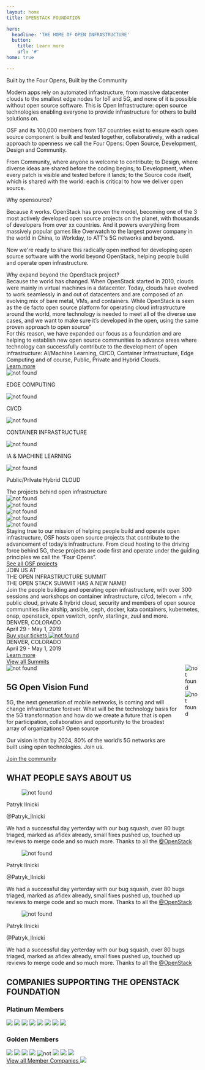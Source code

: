 ```yaml
---
layout: home
title: OPENSTACK FOUNDATION

hero:
  headline: 'THE HOME OF OPEN INFRASTRUCTURE'
  button:
    title: Learn more
    url: '#'
home: true

---
```

<section class="home-s1-main">


  <div class="home-s1-container">
    <div class="home-s1-col">
      <div class="home-s1-col-content-left">
        <img src="/images/home/image1.svg" class="home-picture1" alt="" />
      </div>
    </div>
    <div class="home-s1-col">
      <div class="home-s1-col-content-right">
        <div class="home-s1-text">
          <div class="fix-h3-white">Built by the Four Opens, Built by the Community</div>
            <p class="fix-h5-white">
             Modern apps rely on automated infrastructure, from massive datacenter clouds to the smallest edge nodes for IoT and 5G, and none of it is possible without open source software. This is Open Infrastructure: open source technologies enabling everyone to provide infrastructure for others to build solutions on.</p>
             <p class="fix-h5-white">
             OSF and its 100,000 members from 187 countries exist to ensure each open source component is built and tested together, collaboratively, with a radical approach to openness we call the Four Opens: Open Source, Development, Design and Community. </p>
            <p class="fix-h5-white">
             From Community, where anyone is welcome to contribute; to Design, where diverse ideas are shared before the coding begins; to Development, when every patch is visible and tested before it lands; to the Source code itself, which is shared with the world: each is critical to how we deliver open source.
            </p>
          </div>
      </div>
    </div>
  </div>

  <div class="home-s1-pictures">
    <img src="/images/home/image2.svg" class="home-picture2" alt="" /> 
  </div>

  <div class="home-s1-container">
    <div class="home-s1-col">
      <div class="home-s1-col-content-left">
        <div class="home-s1-text">
          <div class="fix-h3-white">Why opensource?</div>
          <p class="fix-h5-white">
           Because it works. OpenStack has proven the model, becoming one of the 3 most actively developed open source projects on the planet, with thousands of developers from over xx countries.
          And it powers everything from massively popular games like Overwatch to the largest power company in the world in China, to Workday, to ATT's 5G networks and beyond.</p>
          <p class="fix-h5-white">
            Now we're ready to share this radically open method for developing open source software with the world beyond OpenStack, helping people build and operate open infrastructure.</p>
          </div>
      </div>
    </div>
    <div class="home-s1-col">
      <div class="home-s1-col-content-right">
        <img src="/images/home/image3.svg" class="home-picture3" alt="" />
      </div>
    </div>
  </div>

<div class="home-s1-pictures2 ">
    <img src="/images/home/image4.svg" class="home-picture3" alt="" /> 
</div>


</section>

  <section class="section-bg-white">
    <div class="section-bg-white-child">
      <div class="section-bg-white-center">
        <div class="fix-h3">Why expand beyond the OpenStack project?</div>
        <div class="fix-h5">
          Because the world has changed. When OpenStack started in 2010, clouds were mainly in virtual machines in a datacenter. Today, clouds have evolved to work seamlessly in and out of datacenters and are composed of an evolving mix of bare metal, VMs, and containers. While OpenStack is seen as the de facto open source platform for operating cloud infrastructure around the world, more technology is needed to meet all of the diverse use cases, and we want to make sure it’s developed in the open, using the same proven approach to open source" </div>
        <div class="fix-h5">
          For this reason, we have expanded our focus as a foundation and are helping to establish new open source communities to advance areas where  technology can successfully contribute to the development of open infrastructure: AI/Machine Learning, CI/CD, Container Infrastructure, Edge Computing and of course, Public, Private and Hybrid Clouds.</div>
        <a href="#" class="button button-red">
          <span>Learn more</span>
        </a>
        <div class="section-bg-white-icons-container">
          <div class="section-bg-white-icons1">
            <div class="section-bg-white-icons-child1"> 
              <img src="/images/home/icon1.svg" alt="not found"/>
              <p>EDGE COMPUTING</p>
            </div>
            <div class="section-bg-white-icons-child1"> 
              <img src="/images/home/icon2.svg" alt="not found"/>
              <p>CI/CD</p>
            </div>
          </div> 
          <!-- /icons file 1-->
          <div class="section-bg-white-icons2">
            <div class="section-bg-white-icons-child2">
              <img src="/images/home/icon3.svg" alt="not found"/>
              <p>CONTAINER INFRASTRUCTURE</p>
            </div>
            <div class="section-bg-white-icons-child2">
              <img src="/images/home/icon4.svg" alt="not found"/>
              <p>IA & MACHINE LEARNING</p>
            </div>
          </div>
          <div class="section-bg-white-icons2">
            <div class="section-bg-white-icons-child2">
              <img src="/images/home/icon5.svg" alt="not found"/>
              <p>Public/PrIvate Hybrid CLOUD</p>
            </div>
          </div>
        </div>
      </div>
    </div>
  </section>

  <section class="section-bg-green">
    <div class="section-bg-green-child">
      <div class="section-bg-white-center">
        <div class="fix-h3">The projects behind open infrastructure</div>
        <div class="section-bg-green-logos-container">
          <div class="section-bg-green-logo">
            <img src="/images/home/logo1.svg" alt="not found"/>
          </div>
          <div class="section-bg-green-logo">
            <img src="/images/home/logo2.svg" alt="not found"/>
          </div>
          <div class="section-bg-green-logo">
            <img src="/images/home/logo3.svg" alt="not found"/>
          </div>
          <div class="section-bg-green-logo">
            <img src="/images/home/logo4.svg" alt="not found"/>
          </div>
          <div class="section-bg-green-logo">
            <img src="/images/home/logo5.svg" alt="not found"/>
          </div>
        </div>
        <div class="fix-h5">
          Staying true to our mission of helping people build and operate open infrastructure, OSF hosts open source projects that contribute to the advancement of today’s infrastructure. From cloud hosting to the driving force behind 5G, these projects are code first and operate under the guiding principles we call the “Four Opens”.
        </div>
        <a href="#" class="button button-red">
          <span>See all OSF projects</span>
        </a>
      </div>
    </div>
  </section>


  <!-- SECTION S5 -->

  <div class="home-s5-main">
        <div class="home-s5-container1">
          <div class="home-s5-container1-child">
            <div class="fix-h5-white">JOIN US AT</div>
            <div class="fix-h3-white">THE OPEN INFRASTRUCTURE SUMMIT</div>
            <div class="fix-h5-white">THE OPEN STACK SUMMIT HAS A NEW NAME!</div>
            <div class="fix-h5-white">
            Join the people building and operating open infrastructure, with over 300 sessions and workshops on container infrastructure, ci/cd, telecom + nfv, public cloud, private & hybrid cloud, security and members of open source communities like airship, ansible, ceph, docker, kata containers, kubernetes, onap, openstack, open vswitch, opnfv, starlingx, zuul and more.</div>
          </div>      
        </div>
        <div class="home-s5-container2">
          <div class="home-s5-container2-child1">
            <div class="fix-h3-white">DENVER, COLORADO</div>
            <div class="fix-h5-white">April 29 - May 1, 2019</div>
            <a href="#" class="button button-red">
                <span>Buy your tickets <img src="/images/symbols/arrow-left.svg" alt="not found" /></span>
            </a>
          </div>   
          <div class="home-s5-container2-child2">
            <div class="fix-h3-white">DENVER, COLORADO</div>
            <div class="fix-h5-white">April 29 - May 1, 2019</div>
            <a href="#" class="button button-red">
                <span>Learn more </span>
            </a>
          </div>       
        </div>
        <div class="home-s5-container3">   
          <div class="home-s5-container3-child">
            <a href="#" class="button button-red">
                <span>View all Summits</span>
            </a>
          </div>       
        </div>
  </div>

  <section class="home-s6-main">
    <div class="columns">
      <div class="column">
        <img src="/images/home/logo6.svg" alt="not found" class="">
        <h2>5G Open Vision Fund</h2>
        <p>
        5G, the next generation of mobile networks, is coming and will change infrastructure forever. What will be the technology basis for the 5G transformation and how do we create a future that is open for participation, collaboration and opportunity to the broadest array of organizations? Open source</p>
        <p>Our vision is that by 2024, 80% of the world’s 5G networks are built using open technologies. Join us.</p>
        <a href="#" class="button button-red">
            <span>Join the community</span>
        </a>
      </div>
      <div class="column">
        <div class="section-bg-blue-child">
          <img src="/images/home/picture3.svg" id="home-p-p3" alt="not found" class="">        
          <img src="/images/home/picture4.svg" id="home-p-p4" alt="not found" class="">
        </div>
      </div>
    </div>
  </section>



</section>


<section class="home-s7-main">
  
  <h2>WHAT PEOPLE SAYS ABOUT US</h2>

  <div class="home-s7-main-container">

  <div class="home-s7-main-container-child">
    <div class="card">
      <div class="card-content">
          <div class="media">
          <div class="media-left">
              <figure class="image is-48x48">
              <img src="/images/home/avatar1.svg" alt="not found">
              </figure>
          </div>
          <div class="media-content">
              <p class="title is-4">Patryk IInicki</p>
              <p class="subtitle is-6">@Patryk_llnicki</p>
          </div>
          </div>
          <div class="content">
            <p>We had a successful day yerterday with our bug squash, over 80 bugs
            triaged, marked as afidex already, small fixes pushed up, touched up reviews to 
            merge code and so much more. Thanks to all the <a href="#">@OpenStack</a></p>
          </div>
      </div>
    </div>
  </div>

  <div class="home-s7-main-container-child">
    <div class="card">
      <div class="card-content">
          <div class="media">
          <div class="media-left">
              <figure class="image is-48x48">
              <img src="/images/home/avatar1.svg" alt="not found">
              </figure>
          </div>
          <div class="media-content">
              <p class="title is-4">Patryk IInicki</p>
              <p class="subtitle is-6">@Patryk_llnicki</p>
          </div>
          </div>
          <div class="content">
            <p>We had a successful day yerterday with our bug squash, over 80 bugs
            triaged, marked as afidex already, small fixes pushed up, touched up reviews to 
            merge code and so much more. Thanks to all the <a href="#">@OpenStack</a></p>
          </div>
      </div>
    </div>
  </div>

  <div class="home-s7-main-container-child">
    <div class="card">
      <div class="card-content">
          <div class="media">
          <div class="media-left">
              <figure class="image is-48x48">
              <img src="/images/home/avatar1.svg" alt="not found">
              </figure>
          </div>
          <div class="media-content">
              <p class="title is-4">Patryk IInicki</p>
              <p class="subtitle is-6">@Patryk_llnicki</p>
          </div>
          </div>
          <div class="content">
            <p>We had a successful day yerterday with our bug squash, over 80 bugs
            triaged, marked as afidex already, small fixes pushed up, touched up reviews to 
            merge code and so much more. Thanks to all the <a href="#">@OpenStack</a></p>
          </div>
      </div>
    </div>
  </div>


  </div>
</section>






<section class="home-s8-main">
    <h2>COMPANIES SUPPORTING THE OPENSTACK FOUNDATION</h2>
    <h3>Platinum Members</h3>
    <div class="home-s8-container">   
        <img src="/images/symbols/logo-arrow-left.svg" alt=" " class="home-s8-container-child" /> 
        <img src="/images/home/logo-att.svg" alt=" " class="home-s8-container-child" /> 
        <img src="/images/home/logo-ericsson.svg" alt="  " class="home-s8-container-child" /> 
        <img src="/images/home/logo-huawei.svg" alt=" " class="home-s8-container-child" /> 
        <img src="/images/home/logo-intel.svg" alt=" " class="home-s8-container-child" /> 
        <img src="/images/home/logo-redhat.svg" alt=" " class="home-s8-container-child" /> 
        <img src="/images/home/logo-tencent.svg" alt=" " class="home-s8-container-child" /> 
        <img src="/images/symbols/logo-arrow-right.svg" alt=" " class="home-s8-container-child" /> 
    </div>
    <h3>Golden Members</h3>
    <div class="home-s8-container">   
        <img src="/images/symbols/logo-arrow-left.svg" alt=" " class="home-s8-container-child" /> 
        <img src="/images/home/logo-ubuntu.svg" alt=" " class="home-s8-container-child" /> 
        <img src="/images/home/logo-chinamobile.svg" alt="  " class="home-s8-container-child" /> 
        <img src="/images/home/logo-dellemc.svg" alt=" " class="home-s8-container-child" /> 
        <img src="/images/home/logo-cisco.svg" alt="not " class="home-s8-container-child" /> 
        <img src="/images/home/logo-chinaunicom.svg" alt=" " class="home-s8-container-child" /> 
        <img src="/images/home/logo-citynetwork.svg" alt=" " class="home-s8-container-child" /> 
        <img src="/images/symbols/logo-arrow-right.svg" alt=" " class="home-s8-container-child" /> 
    </div>
    <a href="#" class="button button-red">
        <span>View all Member Companies <img src="/images/symbols/arrow-left.svg" alt=" " />  </span>
    </a>
</section>

